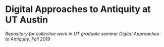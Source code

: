 # Digital Approaches to Antiquity at UT Austin
_Repository for collective work in UT graduate seminar Digital Approaches to Antiquity, Fall 2019_
